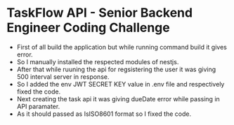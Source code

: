 # TaskFlow API - Senior Backend Engineer Coding Challenge

- First of all build the application but while running command build it gives error.
- So I manually installed the respected modules of nestjs.
- After that while ruuning the api for regsistering the user it was giving 500 interval server in response.
- So I added the env JWT SECRET KEY value in .env file and respectively fixed the code.
- Next creating the task api it was giving dueDate error while passing in API paramater.
- As it should passed as IsISO8601 format so I fixed the code.
